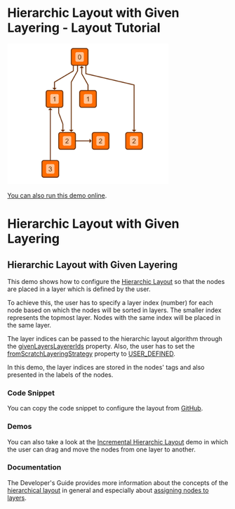 # Hierarchic Layout with Given Layering - Layout Tutorial

<img src="../../resources/image/tutorial4hierarchicgivenlayering.png" alt="demo-thumbnail" height="320"/>

[You can also run this demo online](https://live.yworks.com/demos/04-tutorial-layout-features/hierarchic-given-layering/index.html).

# Hierarchic Layout with Given Layering

## Hierarchic Layout with Given Layering

This demo shows how to configure the [Hierarchic Layout](https://docs.yworks.com/yfileshtml/#/api/HierarchicLayout) so that the nodes are placed in a layer which is defined by the user.

To achieve this, the user has to specify a layer index (number) for each node based on which the nodes will be sorted in layers. The smaller index represents the topmost layer. Nodes with the same index will be placed in the same layer.

The layer indices can be passed to the hierarchic layout algorithm through the [givenLayersLayererIds](https://docs.yworks.com/yfileshtml/#/api/HierarchicLayoutData#givenLayersLayererIds) property. Also, the user has to set the [fromScratchLayeringStrategy](https://docs.yworks.com/yfileshtml/#/api/HierarchicLayout#fromScratchLayeringStrategy) property to [USER_DEFINED](https://docs.yworks.com/yfileshtml/#/api/HierarchicLayoutLayeringStrategy#USER_DEFINED).

In this demo, the layer indices are stored in the nodes' tags and also presented in the labels of the nodes.

### Code Snippet

You can copy the code snippet to configure the layout from [GitHub](https://github.com/yWorks/yfiles-for-html-demos/blob/master/demos/04-tutorial-layout-features/hierarchic-given-layering/HierarchicGivenLayering.ts).

### Demos

You can also take a look at the [Incremental Hierarchic Layout](../../layout/incrementalhierarchic/index.html) demo in which the user can drag and move the nodes from one layer to another.

### Documentation

The Developer's Guide provides more information about the concepts of the [hierarchical layout](https://docs.yworks.com/yfileshtml/#/dguide/hierarchical_layout) in general and especially about [assigning nodes to layers](https://docs.yworks.com/yfileshtml/#/dguide/hierarchical_layout-layer_assignment).
